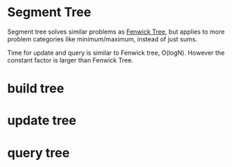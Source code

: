 # Segment Tree
Segment tree solves similar problems as [Fenwick Tree](FenwickTree.md), but applies to more problem categories like minimum/maximum, instead of just sums.

Time for update and query is similar to Fenwick tree, O(logN). However the constant factor is larger than Fenwick Tree.

# build tree

# update tree

# query tree
